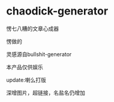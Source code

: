 # chaodick-generator
愣七八糟的文章心成器

愣做的

灵感源自bullshit-generator

本产品仅供娱乐

update:喇么打版

深增图片，超链接，名盐名仍增加
